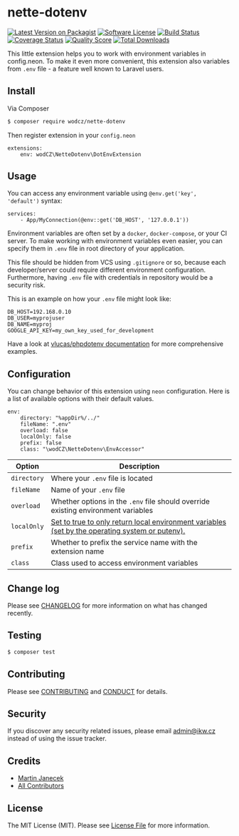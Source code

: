 # nette-dotenv

[![Latest Version on Packagist][ico-version]][link-packagist]
[![Software License][ico-license]](LICENSE.md)
[![Build Status][ico-travis]][link-travis]
[![Coverage Status][ico-scrutinizer]][link-scrutinizer]
[![Quality Score][ico-code-quality]][link-code-quality]
[![Total Downloads][ico-downloads]][link-downloads]

This little extension helps you to work with environment variables in config.neon.
To make it even more convenient, this extension also variables from `.env` file - a feature well known to Laravel users.

## Install

Via Composer

```bash
$ composer require wodcz/nette-dotenv
```

Then register extension in your `config.neon`
```neon
extensions:
	env: wodCZ\NetteDotenv\DotEnvExtension
```

## Usage

You can access any environment variable using `@env.get('key', 'default')` syntax:

```neon
services:
    - App/MyConnection(@env::get('DB_HOST', '127.0.0.1'))
```

Environment variables are often set by a `docker`, `docker-compose`, or your CI server.
To make working with environment variables even easier, you can specify them in `.env` file
in root directory of your application. 

This file should be hidden from VCS using `.gitignore` or so,
because each developer/server could require different environment configuration. 
Furthermore, having `.env` file with credentials in repository would be a security risk.

This is an example on how your `.env` file might look like:

```
DB_HOST=192.168.0.10
DB_USER=myprojuser
DB_NAME=myproj
GOOGLE_API_KEY=my_own_key_used_for_development
```

Have a look at [vlucas/phpdotenv documentation](https://github.com/vlucas/phpdotenv) for more comprehensive examples.

## Configuration

You can change behavior of this extension using `neon` configuration. Here is a list of available options with their
default values.
```neon
env:
	directory: "%appDir%/../"
	fileName: ".env"
	overload: false
	localOnly: false
	prefix: false
	class: "\wodCZ\NetteDotenv\EnvAccessor"
```

| Option | Description |
|--------|-------------|
| `directory` | Where your `.env` file is located |
| `fileName` | Name of your `.env` file |
| `overload` | Whether options in the `.env` file should override existing environment variables |
| `localOnly` | [Set to true to only return local environment variables (set by the operating system or putenv).](http://php.net/getenv#refsect1-function.getenv-parameters) |
| `prefix` | Whether to prefix the service name with the extension name |
| `class` | Class used to access environment variables |

## Change log

Please see [CHANGELOG](CHANGELOG.md) for more information on what has changed recently.

## Testing

``` bash
$ composer test
```

## Contributing

Please see [CONTRIBUTING](CONTRIBUTING.md) and [CONDUCT](CONDUCT.md) for details.

## Security

If you discover any security related issues, please email admin@ikw.cz instead of using the issue tracker.

## Credits

- [Martin Janecek][link-author]
- [All Contributors][link-contributors]

## License

The MIT License (MIT). Please see [License File](LICENSE.md) for more information.

[ico-version]: https://img.shields.io/packagist/v/wodCZ/nette-dotenv.svg?style=flat-square
[ico-license]: https://img.shields.io/badge/license-MIT-brightgreen.svg?style=flat-square
[ico-travis]: https://img.shields.io/travis/wodCZ/nette-dotenv/master.svg?style=flat-square
[ico-scrutinizer]: https://img.shields.io/scrutinizer/coverage/g/wodCZ/nette-dotenv.svg?style=flat-square
[ico-code-quality]: https://img.shields.io/scrutinizer/g/wodCZ/nette-dotenv.svg?style=flat-square
[ico-downloads]: https://img.shields.io/packagist/dt/wodCZ/nette-dotenv.svg?style=flat-square

[link-packagist]: https://packagist.org/packages/wodCZ/nette-dotenv
[link-travis]: https://travis-ci.org/wodCZ/nette-dotenv
[link-scrutinizer]: https://scrutinizer-ci.com/g/wodCZ/nette-dotenv/code-structure
[link-code-quality]: https://scrutinizer-ci.com/g/wodCZ/nette-dotenv
[link-downloads]: https://packagist.org/packages/wodCZ/nette-dotenv
[link-author]: https://github.com/wodCZ
[link-contributors]: ../../contributors
